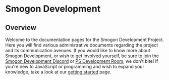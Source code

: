 # Smogon Development

## Overview

Welcome to the documentation pages for the Smogon Development Project. Here you will find various administrative documents regarding the project and its communication avenues. If you would like to know more about Smogon Development, or wish to get involved yourself, be sure to join the [Smogon Development Discord](https://spo.ink/dev) or [PS Development Room](https://play.pokemonshowdown.com/development), we don't bite! If you're new to JavaScript or programming and wish to expand your knowledge, take a look at our [getting started](/getting-started) page.
